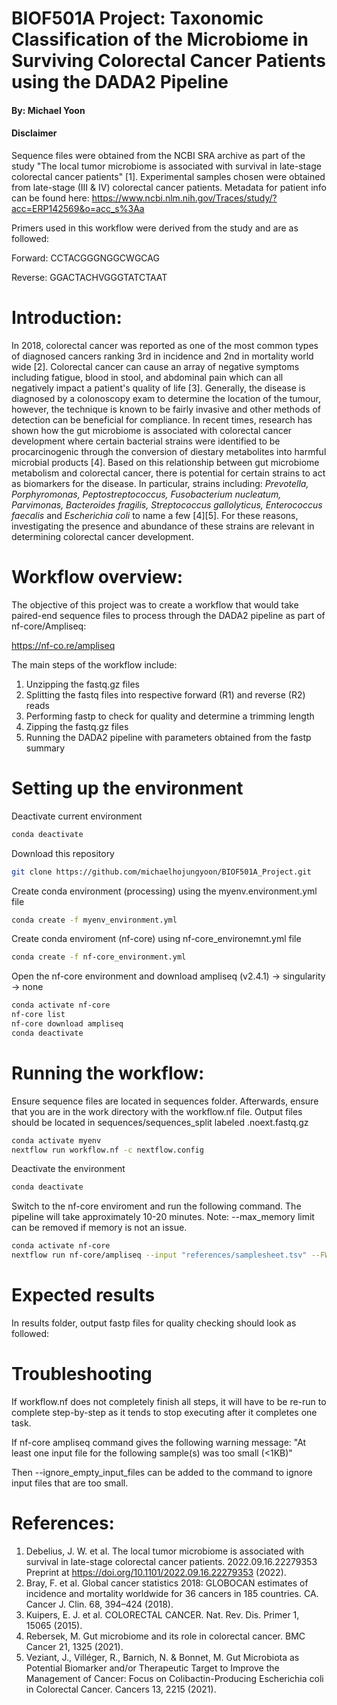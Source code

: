 # BIOF501A Project: Taxonomic Classification of the Microbiome in Surviving Colorectal Cancer Patients using the DADA2 Pipeline

#### By: Michael Yoon

#### Disclaimer
Sequence files were obtained from the NCBI SRA archive as part of the study "The local tumor microbiome is associated with survival in late-stage colorectal cancer patients" [1]. Experimental samples chosen were obtained from late-stage (III & IV) colorectal cancer patients. Metadata for patient info can be found here: https://www.ncbi.nlm.nih.gov/Traces/study/?acc=ERP142569&o=acc_s%3Aa

Primers used in this workflow were derived from the study and are as followed:

Forward: CCTACGGGNGGCWGCAG

Reverse: GGACTACHVGGGTATCTAAT

# Introduction:
In 2018, colorectal cancer was reported as one of the most common types of diagnosed cancers ranking 3rd in incidence and 2nd in mortality world wide [2]. Colorectal cancer can cause an array of negative symptoms including fatigue, blood in stool, and abdominal pain which can all negatively impact a patient's quality of life [3]. Generally, the disease is diagnosed by a colonoscopy exam to determine the location of the tumour, however, the technique is known to be fairly invasive and other methods of detection can be beneficial for compliance. In recent times, research has shown how the gut microbiome is associated with colorectal cancer development where certain bacterial strains were identified to be procarcinogenic through the conversion of diestary metabolites into harmful microbial products [4]. Based on this relationship between gut microbiome metabolism and colorectal cancer, there is potential for certain strains to act as biomarkers for the disease. In particular, strains including: _Prevotella, Porphyromonas, Peptostreptococcus, Fusobacterium nucleatum, Parvimonas, Bacteroides fragilis, Streptococcus gallolyticus, Enterococcus faecalis_ and _Escherichia coli_ to name a few [4][5]. For these reasons, investigating the presence and abundance of these strains are relevant in determining colorectal cancer development.

# Workflow overview:

The objective of this project was to create a workflow that would take paired-end sequence files to process through the DADA2 pipeline as part of nf-core/Ampliseq:

https://nf-co.re/ampliseq

The main steps of the workflow include:
1) Unzipping the fastq.gz files
2) Splitting the fastq files into respective forward (R1) and reverse (R2) reads
3) Performing fastp to check for quality and determine a trimming length
4) Zipping the fastq.gz files
5) Running the DADA2 pipeline with parameters obtained from the fastp summary

# Setting up the environment

Deactivate current environment
```sh
conda deactivate
```

Download this repository
```sh
git clone https://github.com/michaelhojungyoon/BIOF501A_Project.git
```

Create conda environment (processing) using the myenv.environment.yml file
```sh
conda create -f myenv_environment.yml
```

Create conda enviroment (nf-core) using nf-core_environemnt.yml file
```sh
conda create -f nf-core_environment.yml
```

Open the nf-core environment and download ampliseq (v2.4.1) -> singularity -> none
```sh
conda activate nf-core
nf-core list
nf-core download ampliseq
conda deactivate
```

# Running the workflow:
Ensure sequence files are located in sequences folder. Afterwards, ensure that you are in the work directory with the workflow.nf file. Output files should be located in sequences/sequences_split labeled <sequence>.noext.fastq.gz
```sh
conda activate myenv
nextflow run workflow.nf -c nextflow.config
```

Deactivate the environment
```sh
conda deactivate
```

Switch to the nf-core enviroment and run the following command. The pipeline will take approximately 10-20 minutes.
Note: --max_memory limit can be removed if memory is not an issue.
```sh
conda activate nf-core
nextflow run nf-core/ampliseq --input "references/samplesheet.tsv" --FW_primer "CCTACGGGNGGCWGCAG" --RV_primer "GGACTACHVGGGTATCTAAT" --trunclenf 280 --trunclenr 240 --outdir "nf-core results" -profile singularity --max_memory '110.GB' 
```

# Expected results
In results folder, output fastp files for quality checking should look as followed:

# Troubleshooting
If workflow.nf does not completely finish all steps, it will have to be re-run to complete step-by-step as it tends to stop executing after it completes one task.

If nf-core ampliseq command gives the following warning message: "At least one input file for the following sample(s) was too small (<1KB)"

Then --ignore_empty_input_files can be added to the command to ignore input files that are too small.

# References:
1. Debelius, J. W. et al. The local tumor microbiome is associated with survival in late-stage colorectal cancer patients. 2022.09.16.22279353 Preprint at https://doi.org/10.1101/2022.09.16.22279353 (2022).
2. Bray, F. et al. Global cancer statistics 2018: GLOBOCAN estimates of incidence and mortality worldwide for 36 cancers in 185 countries. CA. Cancer J. Clin. 68, 394–424 (2018).
3. Kuipers, E. J. et al. COLORECTAL CANCER. Nat. Rev. Dis. Primer 1, 15065 (2015).
4. Rebersek, M. Gut microbiome and its role in colorectal cancer. BMC Cancer 21, 1325 (2021).
5. Veziant, J., Villéger, R., Barnich, N. & Bonnet, M. Gut Microbiota as Potential Biomarker and/or Therapeutic Target to Improve the Management of Cancer: Focus on Colibactin-Producing Escherichia coli in Colorectal Cancer. Cancers 13, 2215 (2021).
